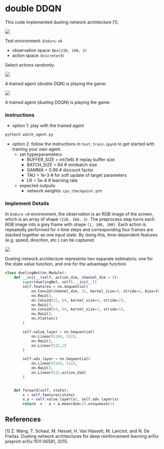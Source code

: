 # double DDQN

This code implemented dueling network architecture [1].

![](images/dueling.png)

Test environment: `Enduro-v0`
- observation space: `Box(210, 160, 3)`
- action space: `Discrete(9)`


Select actions randomly:

![](video/untrained.gif)

A trained agent (double DQN) is playing the game:

![](video/trained1.gif)

A trained agent (dueling DDQN) is playing the game:

### Instructions
- option 1: play with the trained agent
```python
python3 watch_agent.py
```
- option 2: follow the instructions in `test_train.ipynb` to get started with training your own agent.
  - set hyperparameters:
    - BUFFER_SIZE = int(1e6)  # replay buffer size
    - BATCH_SIZE = 64         # minibatch size
    - GAMMA = 0.99            # discount factor
    - TAU = 1e-3             # for soft update of target parameters
    - LR = 5e-4               # learning rate
  - expected outputs:
    - network weights: `cpu_checkpoint.pth`

### Implement Details
In `Enduro-v0` environment, the observation is an RGB image of the screen, which is an array of shape `(210, 160, 3)`. The preprocess step turns each RGB image into a grey frame with shape `(1, 100, 100)`. Each action is repeatedly performed for `4` time steps and corresponding four frames are stacked together as one input state. By doing this, time-dependent features (e.g. speed, direction, etc.) can be captured.

![](images/stacked_frames.png)

Dueling network architecture represents two separate estimators: one for the state value function, and one for the advantage function.

```python
class duelingNet(nn.Module):
    def __init__(self, action_dim, channel_dim = 4):
        super(duelingNet, self).__init__()
        self.features = nn.Sequential(
            nn.Conv2d(channel_dim, 32, kernel_size=8, stride=4, bias=False),
            nn.ReLU(),
            nn.Conv2d(32, 64, kernel_size=4, stride=2),
            nn.ReLU(),
            nn.Conv2d(64, 64, kernel_size=3, stride=1),
            nn.ReLU(),
            nn.Flatten()
        )

        self.value_layer = nn.Sequential(
            nn.Linear(5184, 512),
            nn.ReLU(),
            nn.Linear(512,1)
        )

        self.adv_layer = nn.Sequential(
            nn.Linear(5184, 512),
            nn.ReLU(),
            nn.Linear(512,action_dim)
        )


    def forward(self, state):
        x = self.features(state)
        v,a = self.value_layer(x), self.adv_layer(x)
        return  v - a + a.mean(dim=1).unsqueeze(1)
```

## References
[1] Z. Wang, T. Schaul, M. Hessel, H. Van Hasselt, M. Lanctot, and N. De Freitas.  Dueling network architectures for deep reinforcement learning.arXiv preprint arXiv:1511.06581, 2015.
